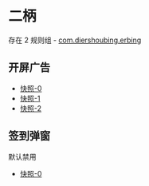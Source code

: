 # 二柄

存在 2 规则组 - [com.diershoubing.erbing](/src/apps/com.diershoubing.erbing.ts)

## 开屏广告

- [快照-0](https://i.gkd.li/import/13378853)
- [快照-1](https://i.gkd.li/import/13546165)
- [快照-2](https://i.gkd.li/import/13538207)

## 签到弹窗

默认禁用

- [快照-0](https://i.gkd.li/import/13378845)
